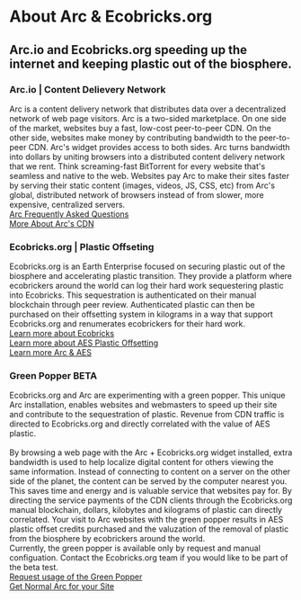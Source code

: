  <h1>About Arc & Ecobricks.org</h1>
 
 <h2>Arc.io and Ecobricks.org speeding up the internet and keeping plastic out of the biosphere.</h2>

<h3>Arc.io  |  Content Delievery Network</h3>
Arc is a content delivery network that distributes data over a decentralized network of web page visitors.  Arc is a two-sided marketplace. On one side of the market, websites buy a fast, low-cost peer-to-peer CDN. On the other side, websites make money by contributing bandwidth to the peer-to-peer CDN. Arc's widget provides access to both sides.  Arc turns bandwidth into dollars by uniting browsers into a distributed content delivery network that we rent. Think screaming-fast BitTorrent for every website that's seamless and native to the web. Websites pay Arc to make their sites faster by serving their static content (images, videos, JS, CSS, etc) from Arc's global, distributed network of browsers instead of from slower, more expensive, centralized servers.
<br>
<a href="http://arc.io/about/">Arc Frequently Asked Questions</a><br>
<a href="http://arc.io/cdn/">More About Arc's CDN</a>

<h3>Ecobricks.org | Plastic Offseting</h3>
Ecobricks.org is an Earth Enterprise focused on securing plastic out of the biosphere and accelerating plastic transition.  They provide a platform where ecobrickers around the world can log their hard work sequestering plastic into Ecobricks.  This sequestration is authenticated on their manual blockchain through peer review.  Authenticated plastic can then be purchased on their offsetting system in kilograms in a way that support Ecobricks.org and renumerates ecobrickers for their hard work.
<br>
<a href="http://ecobricks.org/ecobricks">Learn more about Ecobricks</a><br>
<a href="http://ecobricks.org/aes">Learn more about AES Plastic Offsetting</a><br>
<a href="http://ecobricks.org/faqs#arc">Learn more Arc & AES</a>

<h3>Green Popper BETA</h3>

Ecobricks.org and Arc are experimenting with a green popper.  This unique Arc installation, enables websites and webmasters to speed up their site and contribute to the sequestration of plastic.  Revenue from CDN traffic is directed to Ecobricks.org and directly correlated with the value of AES plastic.  
<br>
By browsing a web page with the Arc + Ecobricks.org widget installed, extra bandwidth is used to help localize digital content for others viewing the same information.  Instead of connecting to content on a server on the other side of the planet, the content can be served by the computer nearest you.  This saves time and energy and is valuable service that websites pay for.  By directing the service payments of the CDN clients through the Ecobricks.org manual blockchain, dollars, kilobytes and kilograms of plastic can directly correlated.  Your visit to Arc websites with the green popper results in AES plastic offset credits purchased and the valuzation of the removal of plastic from the biosphere by ecobrickers around the world.
<br>
Currently, the green popper is available only by request and manual configuation.  Contact the Ecobricks.org team if you would like to be part of the beta test.
<br>
<a href="http://ecobricks.org/contact">Request usage of the Green Popper</a><br>
<a href="http://ecobricks.org/contact">Get Normal Arc for your Site</a>
<br><br>







